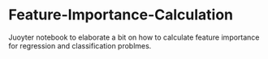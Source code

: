 # Feature-Importance-Calculation
Juoyter notebook to elaborate a bit on how to calculate feature importance for regression and classification problmes.
